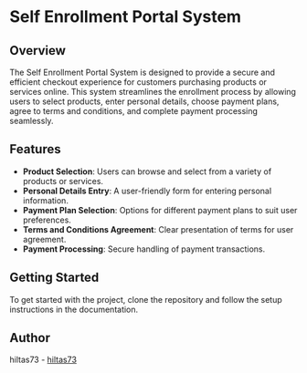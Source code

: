 # Self Enrollment Portal System

## Overview

The Self Enrollment Portal System is designed to provide a secure and efficient checkout experience for customers purchasing products or services online. This system streamlines the enrollment process by allowing users to select products, enter personal details, choose payment plans, agree to terms and conditions, and complete payment processing seamlessly.

## Features

- **Product Selection**: Users can browse and select from a variety of products or services.
- **Personal Details Entry**: A user-friendly form for entering personal information.
- **Payment Plan Selection**: Options for different payment plans to suit user preferences.
- **Terms and Conditions Agreement**: Clear presentation of terms for user agreement.
- **Payment Processing**: Secure handling of payment transactions.

## Getting Started

To get started with the project, clone the repository and follow the setup instructions in the documentation.

## Author

hiltas73 - [hiltas73](https://github.com/hiltas73)
